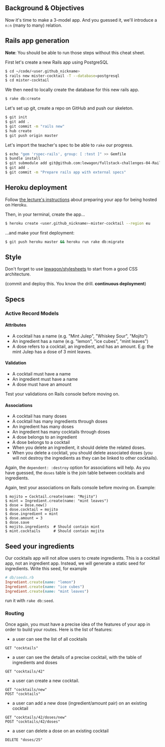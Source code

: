 ## Background & Objectives

Now it's time to make a 3-model app. And you guessed it, we'll introduce
a `n:n` (many to many) relation.

## Rails app generation

**Note**: You should be able to run those steps without this cheat sheet.

First let's create a new Rails app using PostgreSQL

```bash
$ cd ~/code/<user.github_nickname>
$ rails new mister-cocktail -T --database=postgresql
$ cd mister-cocktail
```

We then need to locally create the database for this new rails app.

```bash
$ rake db:create
```

Let's set up git, create a repo on GitHub and push our skeleton.

```bash
$ git init
$ git add .
$ git commit -m "rails new"
$ hub create
$ git push origin master
```

Let's import the teacher's spec to be able to `rake` our progress.

```bash
$ echo "gem 'rspec-rails', group: [ :test ]" >> Gemfile
$ bundle install
$ git submodule add git@github.com:lewagon/fullstack-challenges-04-Rails-mister-cocktail-specs.git spec
$ git add .
$ git commit -m "Prepare rails app with external specs"
```

## Heroku deployment

Follow [the lecture's instructions](http://karr.lewagon.org/lectures/rails/04-hosting-deployment/#/1/12) about
preparing your app for being hosted on Heroku.

Then, in your terminal, create the app...

```bash
$ heroku create <user.github_nickname>-mister-cocktail --region eu
```

...and make your first deployment:

```bash
$ git push heroku master && heroku run rake db:migrate
```

## Style

Don't forget to use [lewagon/stylesheets](https://github.com/lewagon/stylesheets)
to start from a good CSS architecture.

(commit and deploy this. You know the drill. **continuous deployment**)

## Specs

### Active Record Models

#### Attributes

- A cocktail has a name (e.g. "Mint Julep", "Whiskey Sour", "Mojito")
- An ingredient has a name (e.g. "lemon", "ice cubes", "mint leaves")
- A dose refers to a cocktail, an ingredient, and has an amount. E.g: the mint Julep has a dose of 3 mint leaves.

#### Validation

- A cocktail must have a name
- An ingredient must have a name
- A dose must have an amount

Test your validations on Rails console before moving on.

#### Associations

- A cocktail has many doses
- A cocktail has many ingredients through doses
- An ingredient has many doses
- An ingredient has many cocktails through doses
- A dose belongs to an ingredient
- A dose belongs to a cocktail
- When you delete an ingredient, it should delete the related doses.
- When you delete a cocktail, you should delete associated doses (you will not destroy the ingredients as they can be linked to other cocktails).

Again, the `dependent: :destroy` option for associations will help.
As you have guessed, the `doses` table is the join table between cocktails and ingredients.

Again, test your associations on Rails console before moving on. Example:

```
$ mojito = Cocktail.create(name: "Mojito")
$ mint = Ingredient.create(name: "mint leaves")
$ dose = Dose.new()
$ dose.cocktail = mojito
$ dose.ingredient = mint
$ dose.amount = 3
$ dose.save
$ mojito.ingredients  # Should contain mint
$ mint.cocktails      # Should contain mojito
```

## Seed your ingredients

Our cocktails app will not allow users to create ingredients. This is a cocktail app, not an ingredient app. Instead, we will generate a static seed for ingredients. Write this seed, for example

```ruby
# db/seeds.rb
Ingredient.create(name: "lemon")
Ingredient.create(name: "ice cubes")
Ingredient.create(name: "mint leaves")
```

run it with `rake db:seed`.

### Routing

Once again, you must have a precise idea of the features of your app in order to build your routes. Here is the list of features:

- a user can see the list of all cocktails

```
GET "cocktails"
```

- a user can see the details of a precise cocktail, with the table of ingredients and doses

```
GET "cocktails/42"
```

- a user can create a new cocktail.

```
GET "cocktails/new"
POST "cocktails"
```

- a user can add a new dose (ingredient/amount pair) on an existing cocktail

```
GET "cocktails/42/doses/new"
POST "cocktails/42/doses"
```

- a user can delete a dose on an existing cocktail

```
DELETE "doses/25"
```
